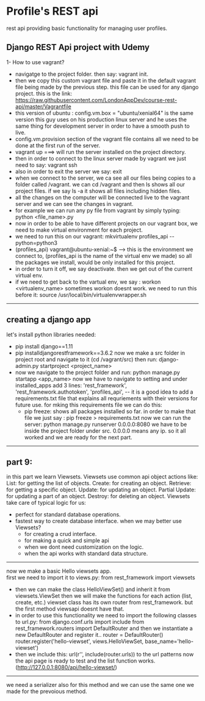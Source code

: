 # Profile's REST api

rest api providing basic functionality for managing user profiles.

##  Django REST Api project with Udemy
1- How to use vagrant?
 - navigatge to the project folder. then say:    vagrant init.
- then we copy this custom vagrant file and paste it in the default vagrant file being made by the previous step.
this file can be used for any django project. this is the link:
 https://raw.githubusercontent.com/LondonAppDev/course-rest-api/master/Vagrantfile
- this version of ubuntu :
config.vm.box = "ubuntu/xenial64"
is the same version this guy uses on his production linux server and he uses the same thing for development server in order to have a smooth push to live.
- config.vm.provision section of the vagrant file contains all we need to be done at the first run of the server.
- vagrant up    ===> will run the server installed on the project directory.
- then in order to connect to the linux server made by vagrant we just need to say:  vagrant ssh
- also in order to exit the server we say: exit
- when we connect to the server, we ca see all our files being copies to a folder called /vagrant.  we can cd /vagrant
and then ls shows all our project files. if we say ls -a it shows all files including hidden files.
- all the changes on the computer will be connected live to the vagrant server and we can see the changes in vagrant.
- for example we can run any py file from vagrant by simply typing: python <file_name>.py
- now in order to be able to have different projects on our vagrant box, we need to make virtual environment for each project.
- we need to run this on our vagrant: mkvirtualenv profiles_api --python=python3
- (profiles_api) vagrant@ubuntu-xenial:~$     --> this is the environment we connect to, (profiles_api is the name of the
virtual env we made) so all the packages we install, would be only installed for this project.
- in order to turn it off, we say deactivate. then we get out of the current virtual env.
- if we need to get back to the vartual env, we say : workon <virtualenv_name>
sometimes workon doesnt work. we need to run this before it:
source /usr/local/bin/virtualenvwrapper.sh

------------------------------
## creating a django app
let's install python libraries needed:
- pip install django==1.11
-  pip installdjangorestframework==3.6.2
now we make a src folder in project root and navigate to it (cd /vagrant/src) then run:
django-admin.py startproject <project_name>
- now we navigate to the project folder and run:  python manage.py startapp <app_name>
now we have to navigate to setting and under installed_apps add 3 lines:
'rest_framework',
    'rest_framework.authotoken',
    'profiles_api',
-- it is a good idea to add a requirements.txt file that explains all requriements with their versions for future use.
for mking this requirements file we can do this:
    *  pip freeze: shows all packages installed so far.
 in order to make that file we just say : pip freeze > requirements.txt
   now we can run the server:  python manage.py runserver 0.0.0.0:8080   we have to be inside the project folder under src.
0.0.0.0 means any ip.
so it all worked and we are ready for the next part.
------------------------------------------
## part 9:
in this part we learn Viewsets.
Viewsets use common api object actions like:  
List: for getting the list of objects.
Create: for creating an object.
Retrieve: for getting a specific object.
Update: for updating an object.
Partial Update: for updating a part of an object.
Destroy: for deleting an object.
Viewsets take care of typical logic for us:
- perfect for standard database operations.
- fastest way to create database interface.
when we may better use Viewsets?
   - for creating a crud interface.
   - for making a quick and simple api 
   - when we dont need customization on the logic. 
  - when the api works with standard data structure.

----
now we make a basic Hello viewsets app.  
first we need to import it to views.py:     from rest_framework import viewsets
- then we can make the class HelloViewSet() and inherit it from viewsets.ViewSet
then we will make the functions for each action (list, create, etc.)
viewset class has its own router from rest_framework. but the first method viewsapi doesnt have that. 
- in order to use this functionality we need to import the following classes to url.py:
from django.conf.urls import include
from rest_framework.routers import DefaultRouter
and then we instantiate a new DefaultRouter 
and register it.. 
router = DefaultRouter()
router.register('hello-viewset', views.HelloViewSet, base_name='hello-viewset')
- then we include this:  url(r'', include(router.urls))  to the url patterns
now the api page is ready to test and the list function works. (http://127.0.0.1:8080/api/hello-viewset/)

----
we need a serializer also for this method and we can use the same one we made for the prevoious method.

